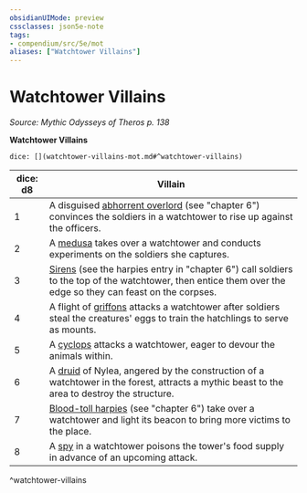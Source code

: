 ```yaml
---
obsidianUIMode: preview
cssclasses: json5e-note
tags:
- compendium/src/5e/mot
aliases: ["Watchtower Villains"]
---
```

# Watchtower Villains
*Source: Mythic Odysseys of Theros p. 138* 

**Watchtower Villains**

`dice: [](watchtower-villains-mot.md#^watchtower-villains)`

| dice: d8 | Villain |
|----------|---------|
| 1 | A disguised [abhorrent overlord](Mechanics/bestiary/fiend/abhorrent-overlord-mot.md) (see "chapter 6") convinces the soldiers in a watchtower to rise up against the officers. |
| 2 | A [medusa](Mechanics/bestiary/monstrosity/medusa.md) takes over a watchtower and conducts experiments on the soldiers she captures. |
| 3 | [Sirens](Mechanics/bestiary/npc/siren-tftyp.md) (see the harpies entry in "chapter 6") call soldiers to the top of the watchtower, then entice them over the edge so they can feast on the corpses. |
| 4 | A flight of [griffons](Mechanics/bestiary/monstrosity/griffon.md) attacks a watchtower after soldiers steal the creatures' eggs to train the hatchlings to serve as mounts. |
| 5 | A [cyclops](Mechanics/bestiary/giant/cyclops.md) attacks a watchtower, eager to devour the animals within. |
| 6 | A [druid](Mechanics/bestiary/humanoid/druid.md) of Nylea, angered by the construction of a watchtower in the forest, attracts a mythic beast to the area to destroy the structure. |
| 7 | [Blood-toll harpies](Mechanics/bestiary/monstrosity/blood-toll-harpy-mot.md) (see "chapter 6") take over a watchtower and light its beacon to bring more victims to the place. |
| 8 | A [spy](Mechanics/bestiary/humanoid/spy.md) in a watchtower poisons the tower's food supply in advance of an upcoming attack. |
^watchtower-villains